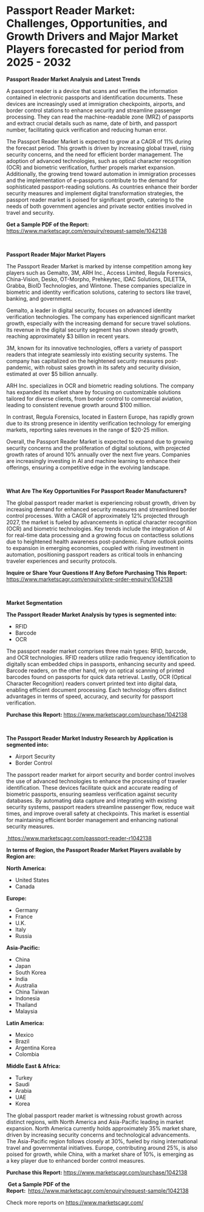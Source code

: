 <p><h1>Passport Reader Market: Challenges, Opportunities, and Growth Drivers and Major Market Players forecasted for period from 2025 - 2032</h1></p><p><strong>Passport Reader Market Analysis and Latest Trends</strong></p>
<p><p>A passport reader is a device that scans and verifies the information contained in electronic passports and identification documents. These devices are increasingly used at immigration checkpoints, airports, and border control stations to enhance security and streamline passenger processing. They can read the machine-readable zone (MRZ) of passports and extract crucial details such as name, date of birth, and passport number, facilitating quick verification and reducing human error.</p><p>The Passport Reader Market is expected to grow at a CAGR of 11% during the forecast period. This growth is driven by increasing global travel, rising security concerns, and the need for efficient border management. The adoption of advanced technologies, such as optical character recognition (OCR) and biometric verification, further propels market expansion. Additionally, the growing trend toward automation in immigration processes and the implementation of e-passports contribute to the demand for sophisticated passport-reading solutions. As countries enhance their border security measures and implement digital transformation strategies, the passport reader market is poised for significant growth, catering to the needs of both government agencies and private sector entities involved in travel and security.</p></p>
<p><strong>Get a Sample PDF of the Report:&nbsp;</strong> <a href="https://www.marketscagr.com/enquiry/request-sample/1042138?utm_campaign=3562&utm_medium=2&utm_source=Github&utm_content=ia&utm_term=06042025&utm_id=passport-reader">https://www.marketscagr.com/enquiry/request-sample/1042138</a></p>
<p>&nbsp;</p>
<p><strong>Passport Reader Major Market Players</strong></p>
<p><p>The Passport Reader Market is marked by intense competition among key players such as Gemalto, 3M, ARH Inc., Access Limited, Regula Forensics, China-Vision, Desko, OT-Morpho, Prehkeytec, IDAC Solutions, DILETTA, Grabba, BioID Technologies, and Wintone. These companies specialize in biometric and identity verification solutions, catering to sectors like travel, banking, and government.</p><p>Gemalto, a leader in digital security, focuses on advanced identity verification technologies. The company has experienced significant market growth, especially with the increasing demand for secure travel solutions. Its revenue in the digital security segment has shown steady growth, reaching approximately $3 billion in recent years.</p><p>3M, known for its innovative technologies, offers a variety of passport readers that integrate seamlessly into existing security systems. The company has capitalized on the heightened security measures post-pandemic, with robust sales growth in its safety and security division, estimated at over $5 billion annually.</p><p>ARH Inc. specializes in OCR and biometric reading solutions. The company has expanded its market share by focusing on customizable solutions tailored for diverse clients, from border control to commercial aviation, leading to consistent revenue growth around $100 million.</p><p>In contrast, Regula Forensics, located in Eastern Europe, has rapidly grown due to its strong presence in identity verification technology for emerging markets, reporting sales revenues in the range of $20-25 million.</p><p>Overall, the Passport Reader Market is expected to expand due to growing security concerns and the proliferation of digital solutions, with projected growth rates of around 10% annually over the next five years. Companies are increasingly investing in AI and machine learning to enhance their offerings, ensuring a competitive edge in the evolving landscape.</p></p>
<p>&nbsp;</p>
<p><strong>What Are The Key Opportunities For Passport Reader Manufacturers?</strong></p>
<p><p>The global passport reader market is experiencing robust growth, driven by increasing demand for enhanced security measures and streamlined border control processes. With a CAGR of approximately 12% projected through 2027, the market is fueled by advancements in optical character recognition (OCR) and biometric technologies. Key trends include the integration of AI for real-time data processing and a growing focus on contactless solutions due to heightened health awareness post-pandemic. Future outlook points to expansion in emerging economies, coupled with rising investment in automation, positioning passport readers as critical tools in enhancing traveler experiences and security protocols.</p></p>
<p><strong>Inquire or Share Your Questions If Any Before Purchasing This Report:</strong> <a href="https://www.marketscagr.com/enquiry/pre-order-enquiry/1042138?utm_campaign=3562&utm_medium=2&utm_source=Github&utm_content=ia&utm_term=06042025&utm_id=passport-reader">https://www.marketscagr.com/enquiry/pre-order-enquiry/1042138</a></p>
<p>&nbsp;</p>
<p><strong>Market Segmentation</strong></p>
<p><strong>The Passport Reader Market Analysis by types is segmented into:</strong></p>
<p><ul><li>RFID</li><li>Barcode</li><li>OCR</li></ul></p>
<p><p>The passport reader market comprises three main types: RFID, barcode, and OCR technologies. RFID readers utilize radio frequency identification to digitally scan embedded chips in passports, enhancing security and speed. Barcode readers, on the other hand, rely on optical scanning of printed barcodes found on passports for quick data retrieval. Lastly, OCR (Optical Character Recognition) readers convert printed text into digital data, enabling efficient document processing. Each technology offers distinct advantages in terms of speed, accuracy, and security for passport verification.</p></p>
<p><strong>Purchase this Report:&nbsp;</strong><a href="https://www.marketscagr.com/purchase/1042138?utm_campaign=3562&utm_medium=2&utm_source=Github&utm_content=ia&utm_term=06042025&utm_id=passport-reader">https://www.marketscagr.com/purchase/1042138</a></p>
<p>&nbsp;</p>
<p><strong>The Passport Reader Market Industry Research by Application is segmented into:</strong></p>
<p><ul><li>Airport Security</li><li>Border Control</li></ul></p>
<p><p>The passport reader market for airport security and border control involves the use of advanced technologies to enhance the processing of traveler identification. These devices facilitate quick and accurate reading of biometric passports, ensuring seamless verification against security databases. By automating data capture and integrating with existing security systems, passport readers streamline passenger flow, reduce wait times, and improve overall safety at checkpoints. This market is essential for maintaining efficient border management and enhancing national security measures.</p></p>
<p><a href="https://www.marketscagr.com/passport-reader-r1042138?utm_campaign=3562&utm_medium=2&utm_source=Github&utm_content=ia&utm_term=06042025&utm_id=passport-reader">&nbsp;https://www.marketscagr.com/passport-reader-r1042138</a></p>
<p><strong>In terms of Region, the Passport Reader Market Players available by Region are:</strong></p>
<p>
    <p> <strong> North America: </strong>
        <ul>
            <li>United States</li>
            <li>Canada</li>
        </ul>
        </p> 
    <p> <strong> Europe: </strong>
        <ul>
            <li>Germany</li>
            <li>France</li>
            <li>U.K.</li>
            <li>Italy</li>
            <li>Russia</li>
        </ul>
        </p> 
    <p> <strong> Asia-Pacific: </strong>
        <ul>
            <li>China</li>
            <li>Japan</li>
            <li>South Korea</li>
            <li>India</li>
            <li>Australia</li>
            <li>China Taiwan</li>
            <li>Indonesia</li>
            <li>Thailand</li>
            <li>Malaysia</li>
        </ul>
        </p> 
    <p> <strong> Latin America: </strong>
        <ul>
            <li>Mexico</li>
            <li>Brazil</li>
            <li>Argentina Korea</li>
            <li>Colombia</li>
        </ul>
        </p> 
    <p> <strong> Middle East & Africa: </strong>
        <ul>
            <li>Turkey</li>
            <li>Saudi</li>
            <li>Arabia</li>
            <li>UAE</li>
            <li>Korea</li>
        </ul>
    </p>
    </p>
<p><p>The global passport reader market is witnessing robust growth across distinct regions, with North America and Asia-Pacific leading in market expansion. North America currently holds approximately 35% market share, driven by increasing security concerns and technological advancements. The Asia-Pacific region follows closely at 30%, fueled by rising international travel and governmental initiatives. Europe, contributing around 25%, is also poised for growth, while China, with a market share of 10%, is emerging as a key player due to enhanced border control measures.</p></p>
<p><strong>Purchase this Report: </strong><a href="https://www.marketscagr.com/purchase/1042138?utm_campaign=3562&utm_medium=2&utm_source=Github&utm_content=ia&utm_term=06042025&utm_id=passport-reader">https://www.marketscagr.com/purchase/1042138</a></p>
<p>&nbsp;<strong>Get a Sample PDF of the Report:&nbsp;&nbsp;</strong><a href="https://www.marketscagr.com/enquiry/request-sample/1042138?utm_campaign=3562&utm_medium=2&utm_source=Github&utm_content=ia&utm_term=06042025&utm_id=passport-reader">https://www.marketscagr.com/enquiry/request-sample/1042138</a></p>
<p><strong></strong></p>
<p>Check more reports on <a href="https://www.marketscagr.com/?utm_campaign=3562&utm_medium=2&utm_source=Github&utm_content=ia&utm_term=06042025&utm_id=passport-reader">https://www.marketscagr.com/</a></p>